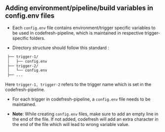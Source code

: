 ## Adding environment/pipeline/build variables in config.env files

- Each `config.env` file contains environment/trigger specific variables to be used in codefresh-pipeline, which is maintained in respective trigger-specific folders.

- Directory structure should follow this standard : 

```sh
 ├── trigger-1/
 │   ├── config.env
 ├── trigger-2/
 │   └── config.env                           
 ├── ...
```

Here `trigger-1, trigger-2` refers to the trigger name which is set in the codefresh-pipeline.

- For each trigger in codefresh-pipeline, a `config.env` file needs to be maintained.

- **Note**: While creating `config.env` files, make sure to add an empty line in the end of the file. If not added, codefresh will add an extra character in the end of the file which will lead to wrong variable value.

